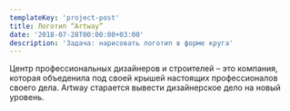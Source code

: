 ```yaml
---
templateKey: 'project-post'
title: Логотип “Artway”
date: '2018-07-28T00:00:00+03:00'
description: 'Задача: нарисовать логотип в форме круга'
---
```

Центр профессиональных дизайнеров и строителей – это компания, которая объеденила под своей крышей настоящих профессионалов своего дела. Artway старается вывести дизайнерское дело на новый уровень.

